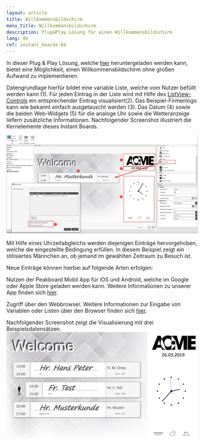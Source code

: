 ```yaml
---
layout: article
title: Willkommensbildschirm
menu_title: Willkommensbildschirm
description: Plug&Play Lösung für einen Willkommensbildschirm
lang: de
ref: instant_boards-04
---
```


In dieser Plug & Play Lösung, welche [hier](https://github.com/Peakboard/CoolStuff/tree/master/Business/Welcome%20with%20APP) heruntergeladen werden kann, bietet eine Möglichkeit, einen Willkommensbildschirm ohne großen Aufwand zu implementieren.

Datengrundlage hierfür bildet eine variable Liste, welche vom Nutzer befüllt werden kann (1).
Für jeden Eintrag in der Liste wird mit Hilfe des [ListView-Controls](/controls/10-de-list-view.html) ein entsprechender Eintrag visualisiert(2).
Das Beispiel-Firmenlogo kann wie bekannt einfach ausgetauscht werden (3).
Das Datum (4) sowie die beiden Web-Widgets (5) für die analoge Uhr sowie die Wetteranzeige liefern zusätzliche Informationen.
Nachfolgender Screenshot illustriert die Kernelemente dieses Instant Boards.

![image_live](\assets\images\instant_boards\welcome\designer1.png)

Mit Hilfe eines Uhrzeitabgleichs werden diejenigen Einträge hervorgehoben, welche die eingestellte Bedingung erfüllen.
In diesem Beispiel zeigt ein stilisiertes Männchen an, ob jemand im gewählten Zeitraum zu Besuch ist.

Neue Einträge können hierbei auf folgende Arten erfolgen:

Nutzen der Peakboard Mobil App für iOS und Android, welche im Google oder Apple Store geladen werden kann. 
Weitere Informationen zu unserer App finden sich [hier](/instant_boards/02-de-app.html).

Zugriff über den Webbrowser. Weitere Informationen zur Eingabe von Variablen oder Listen über den Browser finden sich [hier](/instant_boards/03-de-web.html).

Nachfolgender Screenshot zeigt die Visualisierung mit drei Beispielsdatensätzen.
![image_live](\assets\images\instant_boards\welcome\live.png)
